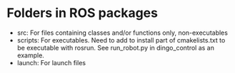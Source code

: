 # Folders in ROS packages
- src: For files containing classes and/or functions only, non-executables
- scripts: For executables. Need to add to install part of cmakelists.txt to be executable with rosrun. See run_robot.py in dingo_control as an example.
- launch: For launch files